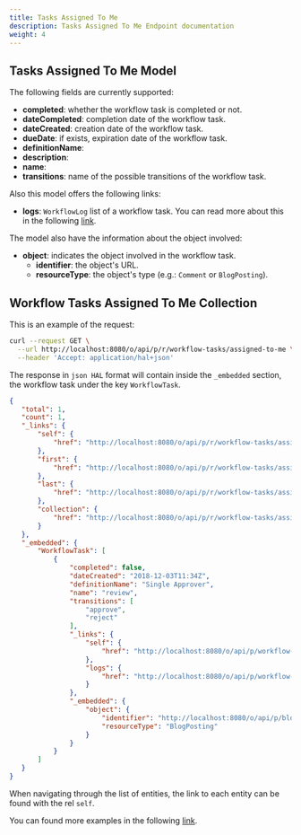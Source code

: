 ```yaml
---
title: Tasks Assigned To Me
description: Tasks Assigned To Me Endpoint documentation
weight: 4
---
```


## Tasks Assigned To Me Model

The following fields are currently supported:

* **completed**: whether the workflow task is completed or not.
* **dateCompleted**: completion date of the workflow task.
* **dateCreated**: creation date of the workflow task.
* **dueDate**: if exists, expiration date of the workflow task.
* **definitionName**: 
* **description**:
* **name**:
* **transitions**: name of the possible transitions of the workflow task.

Also this model offers the following links:

* **logs**: `WorkflowLog` list of a workflow task. You can read more about this in the following [link](/docs/my-user-account/workflow-tasks/workflow-logs/index.html).

The model also have the information about the object involved:

* **object**: indicates the object involved in the workflow task.
  * **identifier**: the object's URL.
  * **resourceType**: the object's type (e.g.: `Comment` or `BlogPosting`).

## Workflow Tasks Assigned To Me Collection

This is an example of the request: 

```bash
curl --request GET \
  --url http://localhost:8080/o/api/p/r/workflow-tasks/assigned-to-me \
  --header 'Accept: application/hal+json'
```

The response in `json HAL` format will contain inside the `_embedded` section, the workflow task under the key `WorkflowTask`.

```json
{
   "total": 1,
   "count": 1,
   "_links": {
       "self": {
           "href": "http://localhost:8080/o/api/p/r/workflow-tasks/assigned-to-me?page=1&per_page=30"
       },
       "first": {
           "href": "http://localhost:8080/o/api/p/r/workflow-tasks/assigned-to-me?page=1&per_page=30"
       },
       "last": {
           "href": "http://localhost:8080/o/api/p/r/workflow-tasks/assigned-to-me?page=1&per_page=30"
       },
       "collection": {
           "href": "http://localhost:8080/o/api/p/r/workflow-tasks/assigned-to-me"
       }
   },
   "_embedded": {
       "WorkflowTask": [
           {
               "completed": false,
               "dateCreated": "2018-12-03T11:34Z",
               "definitionName": "Single Approver",
               "name": "review",
               "transitions": [
                   "approve",
                   "reject"
               ],
               "_links": {
                   "self": {
                       "href": "http://localhost:8080/o/api/p/workflow-tasks/36653"
                   },
                   "logs": {
                       "href": "http://localhost:8080/o/api/p/workflow-tasks/36653/workflow-logs"
                   }
               },
               "_embedded": {
                   "object": {
                       "identifier": "http://localhost:8080/o/api/p/blog-posting/36642",
                       "resourceType": "BlogPosting"
                   }
               }
           }
       ]
   }
}
```

When navigating through the list of entities, the link to each entity can be found with the rel `self`.

You can found more examples in the following [link](/docs/my-user-account/workflow-tasks/examples.html).